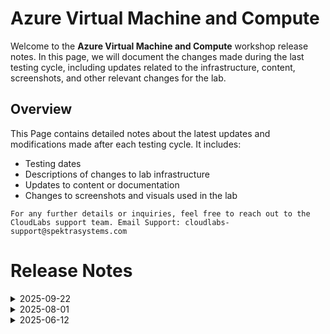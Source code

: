 # Azure Virtual Machine and Compute 

Welcome to the **Azure Virtual Machine and Compute** workshop release notes. In this page, we will document the changes made during the last testing cycle, including updates related to the infrastructure, content, screenshots, and other relevant changes for the lab.

## Overview

This Page contains detailed notes about the latest updates and modifications made after each testing cycle. It includes:

- Testing dates
- Descriptions of changes to lab infrastructure
- Updates to content or documentation
- Changes to screenshots and visuals used in the lab

`For any further details or inquiries, feel free to reach out to the CloudLabs support team. Email Support: cloudlabs-support@spektrasystems.com`

# Release Notes

<details>
  <summary>2025-09-22</summary>

## Release Date: 2025-09-22

### Summary of Changes 

-  Added explicit navigation steps in the lab guide and incorporated multiple screenshots to improve clarity and ensure correct environment access.

### Infrastructure Changes

- Updated OS disk SKU from Standard HDD to Standard SSD.

### Content Changes

- Included detailed navigation instructions to ensure users access the appropriate development environment.

### Screenshot Update

- Updated multiple screenshots to make the instructions clearer and improve the overall experience.
  
### Testing Notes

- **Testing Date**: 2025-09-22

### Testing Scope 

- Validation covered infrastructure compatibility, lab flow continuity, content accuracy, and screenshot alignment with the latest UI.

-------------

</details>

<details>
  <summary>2025-08-01</summary>

## Infrastructure Changes

NA

## Content Changes

  - **Change**: Revised the lab guide to incorporate the latest UI changes.
  
## Screenshot Updates

 - **Change**: Screenshots were added to enhance the overall user experience.

## Testing Notes

   - **Testing Date**: 2025-08-01
   - **Testing Scope**: UI Instructions/ screenshots, command accuracy

</details>
<details>
  <summary>2025-06-12</summary>

### Release Date: 2025-06-12

- **Testing Date**: 2025-06-12

## Infrastructure Changes

NA

## Content Changes

The instructions have been revised for greater clarity and accuracy.

## Screenshot Updates

Screenshots have been updated to reflect the latest UI changes and enhance the overall user experience.

## Validation

NA

## Testing Notes

- **Test Validation Summary**: Validated the lab guide steps.

---
</details>
